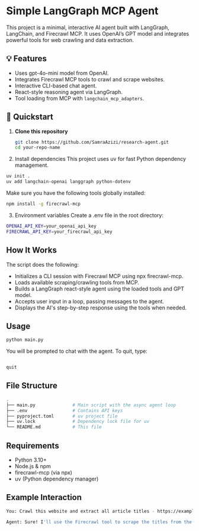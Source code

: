 # Simple LangGraph MCP Agent

This project is a minimal, interactive AI agent built with LangGraph, LangChain, and Firecrawl MCP. It uses OpenAI’s GPT model and integrates powerful tools for web crawling and data extraction.

## 💡 Features

- Uses gpt-4o-mini model from OpenAI.
- Integrates Firecrawl MCP tools to crawl and scrape websites.
- Interactive CLI-based chat agent.
- React-style reasoning agent via LangGraph.
- Tool loading from MCP with `langchain_mcp_adapters`.

## 🚀 Quickstart

1. **Clone this repository**

   ```bash
   git clone https://github.com/SamraAzizi/research-agent.git
   cd your-repo-name
   ```

2. Install dependencies
This project uses uv for fast Python dependency management.

```bash
uv init .
uv add langchain-openai langgraph python-dotenv
```
Make sure you have the following tools globally installed:
```bash
npm install -g firecrawl-mcp
```

3. Environment variables
Create a .env file in the root directory:

```bash
OPENAI_API_KEY=your_openai_api_key
FIRECRAWL_API_KEY=your_firecrawl_api_key
```

## How It Works
The script does the following:

- Initializes a CLI session with Firecrawl MCP using npx firecrawl-mcp.
- Loads available scraping/crawling tools from MCP.
- Builds a LangGraph react-style agent using the loaded tools and GPT model.
- Accepts user input in a loop, passing messages to the agent.
- Displays the AI's step-by-step response using the tools when needed.

## Usage
```bash
python main.py
```

You will be prompted to chat with the agent. To quit, type:

```bash

quit
```

## File Structure
```bash
.
├── main.py              # Main script with the async agent loop
├── .env                 # Contains API keys
├── pyproject.toml       # uv project file
├── uv.lock              # Dependency lock file for uv
└── README.md            # This file
```

## Requirements

- Python 3.10+
- Node.js & npm
- firecrawl-mcp (via npx)
- uv (Python dependency manager)

## Example Interaction

```bash
You: Crawl this website and extract all article titles - https://example.com

Agent: Sure! I'll use the Firecrawl tool to scrape the titles from the given site...
```